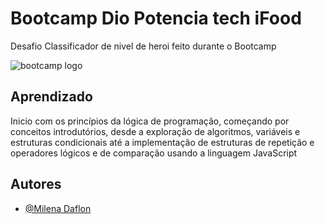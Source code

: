 
# Bootcamp Dio Potencia tech iFood 

Desafio Classificador de nivel de heroi feito durante o Bootcamp



![bootcamp logo](https://hermes.dio.me/files/assets/0ed55d2d-deb4-4bbc-a92c-c1d223849cc1.png)


## Aprendizado

Inicio com os princípios da lógica de programação, começando por conceitos introdutórios, desde a exploração de algoritmos, variáveis e estruturas condicionais até a implementação de estruturas de repetição e operadores lógicos e de comparação usando a linguagem JavaScript


## Autores

- [@Milena Daflon](https://github.com/foxwire96)

